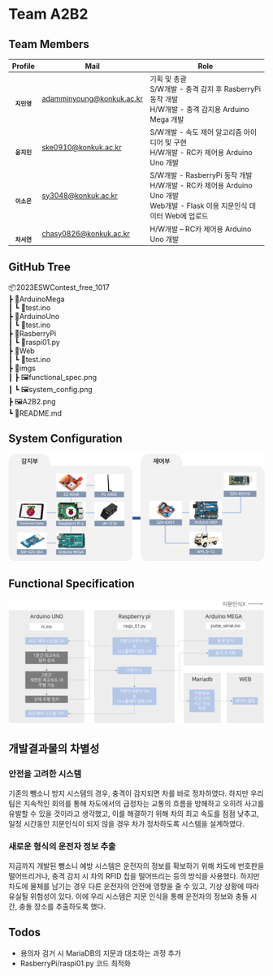 # Team A2B2

## Team Members

| Profile | Mail | Role |
| ------- | ---- | ---- |
| <div align="center"><img src="https://github.com/ESWContest-A2B2/2023ESWContest/assets/141810581/dd8736d0-a3ea-4dae-8b10-202b5c2a2855" width="70px;" alt=""/><br/><sub><b>지민영</b><sub></a></div> | adamminyoung@konkuk.ac.kr | 기획 및 총괄<br/>S/W개발 - 충격 감지 후 RasberryPi 동작 개발<br/>H/W개발 - 충격 감지용 Arduino Mega 개발 |
| <div align="center"><img src="https://github.com/ESWContest-A2B2/2023ESWContest/assets/141810581/da63ace4-d7a5-4b2c-a0b3-79af0bdbb1c0" width="70px;" alt=""/><br/><sub><b>윤지민</b><sub></a></div> | ske0910@konkuk.ac.kr | S/W개발 - 속도 제어 알고리즘 아이디어 및 구현<br/>H/W개발 - RC카 제어용 Arduino Uno 개발 |
| <div align="center"><img src="https://github.com/ESWContest-A2B2/2023ESWContest/assets/141810581/dd8736d0-a3ea-4dae-8b10-202b5c2a2855" width="70px;" alt=""/><br/><sub><b>이소은</b></sub></a></div> | sy3048@konkuk.ac.kr | S/W개발 - RasberryPi 동작 개발<br/>H/W개발 - RC카 제어용 Arduino Uno 개발<br/>Web개발 - Flask 이용 지문인식 데이터 Web에 업로드 |
| <div align="center"><img src="https://github.com/ESWContest-A2B2/2023ESWContest/assets/141810581/dd8736d0-a3ea-4dae-8b10-202b5c2a2855" width="70px;" alt=""/><br/><sub><b>차서연</b></sub></a></div> | chasy0826@konkuk.ac.kr | H/W개발 – RC카 제어용 Arduino Uno 개발 |

## GitHub Tree

📦2023ESWContest_free_1017 <br/>
 ┣ 📂ArduinoMega <br/>
 ┃ ┗ 📜test.ino <br/>
 ┣ 📂ArduinoUno <br/>
 ┃ ┗ 📜test.ino <br/>
 ┣ 📂RasberryPi <br/>
 ┃ ┗ 📜raspi01.py <br/>
 ┣ 📂Web <br/>
 ┃ ┗ 📜test.ino <br/>
 ┣ 📂imgs <br/>
 ┃ ┣ 🖼️functional_spec.png <br/>
 ┃ ┗ 🖼️system_config.png <br/>
 ┣ 🖼️A2B2.png <br/> 
 ┗ 📜README.md

## System Configuration
![](./imgs/system_config.png)

## Functional Specification
![](./imgs/func_spec.png)

## 개발결과물의 차별성

### 안전을 고려한 시스템
기존의 뺑소니 방지 시스템의 경우, 충격이 감지되면 차를 바로 정차하였다. 하지만 우리 팀은 지속적인 회의를 통해 차도에서의 급정차는 교통의 흐름을 방해하고 오히려 사고를 유발할 수 있을 것이라고 생각했고, 이를 해결하기 위해 차의 최고 속도를 점점 낮추고, 일정 시간동안 지문인식이 되지 않을 경우 차가 정차하도록 시스템을 설계하였다.

### 새로운 형식의 운전자 정보 추출
지금까지 개발된 뺑소니 예방 시스템은 운전자의 정보를 확보하기 위해 차도에 번호판을 떨어뜨리거나, 충격 감지 시 차의 RFID 칩을 떨어뜨리는 등의 방식을 사용했다. 하지만 차도에 물체를 남기는 경우 다른 운전자의 안전에 영향을 줄 수 있고, 기상 상황에 따라 유실될 위험성이 있다. 이에 우리 시스템은 지문 인식을 통해 운전자의 정보와 충돌 시간, 충돌 장소를 추출하도록 했다.

## Todos

- 용의자 검거 시 MariaDB의 지문과 대조하는 과정 추가
- RasberryPi/raspi01.py 코드 최적화
